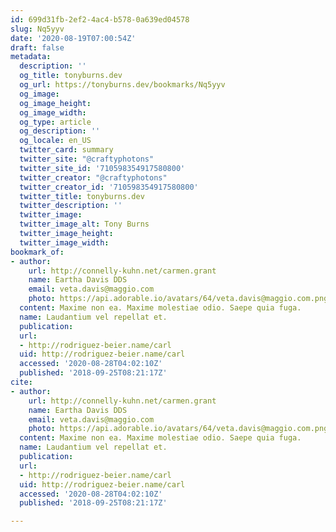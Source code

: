 ```yaml
---
id: 699d31fb-2ef2-4ac4-b578-0a639ed04578
slug: Nq5yyv
date: '2020-08-19T07:00:54Z'
draft: false
metadata:
  description: ''
  og_title: tonyburns.dev
  og_url: https://tonyburns.dev/bookmarks/Nq5yyv
  og_image: 
  og_image_height: 
  og_image_width: 
  og_type: article
  og_description: ''
  og_locale: en_US
  twitter_card: summary
  twitter_site: "@craftyphotons"
  twitter_site_id: '710598354917580800'
  twitter_creator: "@craftyphotons"
  twitter_creator_id: '710598354917580800'
  twitter_title: tonyburns.dev
  twitter_description: ''
  twitter_image: 
  twitter_image_alt: Tony Burns
  twitter_image_height: 
  twitter_image_width: 
bookmark_of:
- author:
    url: http://connelly-kuhn.net/carmen.grant
    name: Eartha Davis DDS
    email: veta.davis@maggio.com
    photo: https://api.adorable.io/avatars/64/veta.davis@maggio.com.png
  content: Maxime non ea. Maxime molestiae odio. Saepe quia fuga.
  name: Laudantium vel repellat et.
  publication: 
  url:
  - http://rodriguez-beier.name/carl
  uid: http://rodriguez-beier.name/carl
  accessed: '2020-08-28T04:02:10Z'
  published: '2018-09-25T08:21:17Z'
cite:
- author:
    url: http://connelly-kuhn.net/carmen.grant
    name: Eartha Davis DDS
    email: veta.davis@maggio.com
    photo: https://api.adorable.io/avatars/64/veta.davis@maggio.com.png
  content: Maxime non ea. Maxime molestiae odio. Saepe quia fuga.
  name: Laudantium vel repellat et.
  publication: 
  url:
  - http://rodriguez-beier.name/carl
  uid: http://rodriguez-beier.name/carl
  accessed: '2020-08-28T04:02:10Z'
  published: '2018-09-25T08:21:17Z'

---
```



